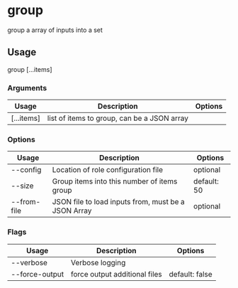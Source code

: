 # group

group a array of inputs into a set

## Usage

group <options> [...items]

### Arguments

| Usage      | Description                                 | Options |
| ---------- | ------------------------------------------- | ------- |
| [...items] | list of items to group, can be a JSON array |         |

### Options

| Usage             | Description                                         | Options     |
| ----------------- | --------------------------------------------------- | ----------- |
| --config <str>    | Location of role configuration file                 | optional    |
| --size <number>   | Group items into this number of items group         | default: 50 |
| --from-file <str> | JSON file to load inputs from, must be a JSON Array | optional    |

### Flags

| Usage          | Description                   | Options        |
| -------------- | ----------------------------- | -------------- |
| --verbose      | Verbose logging               |                |
| --force-output | force output additional files | default: false |

<!-- This file has been autogenerated by src/readme.generate.ts -->
